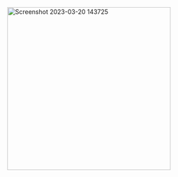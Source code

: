 <img width="374" alt="Screenshot 2023-03-20 143725" src="https://user-images.githubusercontent.com/116438566/226279886-b5f6c262-c336-4039-9e10-b81c5c83d44c.png">
